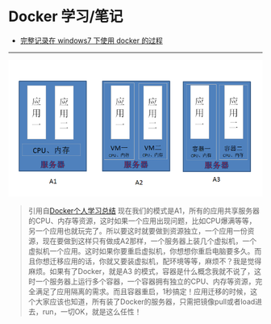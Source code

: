 # Docker 学习/笔记


- [完整记录在 windows7 下使用 docker 的过程](http://www.jianshu.com/p/d809971b1fc1)

------------
![应用结构对比](images/201423300956130.png)
> 引用自[Docker个人学习总结](http://www.cnblogs.com/I-will-be-different/p/4353597.html) 
现在我们的模式是A1，所有的应用共享服务器的CPU、内存等资源，这时如果一个应用出现问题，比如CPU爆满等等，另一个应用也就玩完了。所以要这时就要做到资源独立，一个应用一份资源，现在要做到这样只有做成A2那样，一个服务器上装几个虚拟机，一个虚拟机一个应用。这时如果你要重启虚拟机，你想想你重启电脑要多久。而且你想迁移应用的话，你就又要装虚拟机，配环境等等，麻烦不？我是觉得麻烦。如果有了Docker，就是A3 的模式，容器是什么概念我就不说了，这时一个服务器上运行多个容器，一个容器拥有独立的CPU、内存等资源，完全满足了应用隔离的需求。而且容器重启，1秒搞定！应用迁移的时候，这个大家应该也知道，所有装了Docker的服务器，只需把镜像pull或者load进去，run，一切OK，就是这么任性！